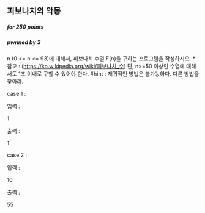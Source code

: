 ## 피보나치의 악몽

##### for 250  points

##### pwnned by 3

n (0 <= n <= 93)에 대해서, 피보나치 수열 F(n)을 구하는 프로그램을 작성하시오.
*참고 : (https://ko.wikipedia.org/wiki/피보나치_수)
단, n>=50 이상인 수열에 대해서도 1초 이내로 구할 수 있어야 한다.
#hint : 재귀적인 방법은 불가능하다. 다른 방법을 찾아라.

case 1 :

입력 :

1

출력 :

1

case 2 :

입력 :

10

출력 :

55

